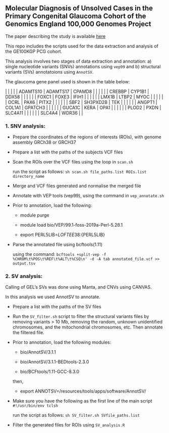 ## Molecular Diagnosis of Unsolved Cases in the Primary Congenital Glaucoma Cohort of the Genomics England 100,000 Genomes Project
   
   The paper describing the study is available [here]()
   
   This repo includes the scripts used for the data extraction and analysis of the GE100KGP PCG cohort.
   
   This analysis involves two stages of data extraction and annotation: a) single nucleotide variants (SNVs) annotations using `vep99` and b) structural variants (SVs) annotatoions using `AnnotSV`.

   The glaucoma gene panel used is shown in the table below:

   |          |          |         |
   | ADAMTS10 | ADAMTS17 | CPAMD8  |
   |          |          |         |
   | CREBBP   | CYP1B1   | DDX58   |
   |          |          |         |
   | FOXC1    | FOXE3    | IFIH1   |
   |          |          |         |
   | LMX1B    | LTBP2    | MYOC    |
   |          |          |         |
   | OCRL     | PAX6     | PITX2   |
   |          |          |         |
   | SBF2     | SH3PXD2B | TEK     |
   |          |          |         |
   | ANGPT1   | COL1A1   | GPATCH3 |
   |          |          |         |
   | GUCA1C   | KERA     | OPA1    |
   |          |          |         |
   | PLOD2    | PXDN     | SLC4A11 |
   |          |          |         |
   | SLC4A4   | WDR36    |         |


### 1. SNV analysis:
    
- Prepare the coordinates of the regions of interests (ROIs), with genome assembly GRCh38 or GRCH37

 - Prepare a list with the paths of the subjects VCF files 

 - Scan the ROIs over the VCF files using the loop in `scan.sh`
    
    run the script as follows: `sh scan.sh file_paths.list ROIs.list directory_name`

-  Merge and VCF files generated and normalise the merged file

- Annotate with VEP tools (vep99), using the command in `vep_annotate.sh`

- Prior to annotation, load the following:

   * module purge

   * module load bio/VEP/99.1-foss-2019a-Perl-5.28.1

   * export PERL5LIB=${LOFTEE38}:${PERL5LIB}


- Parse the annotated file using bcftools(1.11)
  
  using the command: `bcftools +split-vep -f %CHROM\t%POS\t%REF\t%ALT\t%CSQ\n' -d -A tab annotated_file.vcf >> output.tsv`


### 2. SV analysis:

  Calling of GEL’s SVs was done using Manta, and CNVs using CANVAS.

  In this analysis we used AnnotSV to annotate.

- Prepare a list with the paths of the SV files

- Run the `SV_filter.sh` script to filter the structural variants files by removing variants > 10 Mb, removing the random, unknown unidentified chromosomes, and the mitochondrial chromosomes, etc. Then annotate the filtered file.

- Prior to annotation, load the following modules:
    
   * bio/AnnotSV/3.1.1

   * bio/AnnotSV/3.1.1-BEDtools-2.3.0

   * bio/BCFtools/1.11-GCC-8.3.0

   then,

   * export ANNOTSV=/resources/tools/apps/software/AnnotSV/

- Make sure you have the following as the first line of the main script `#!/usr/bin/env tclsh`

    run the script as follows: `sh SV_filter.sh SVfile_paths.list`

- Filter the generated files for ROIs using `SV_analysis.R`


